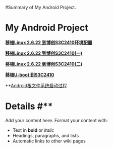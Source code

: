 #Summary of My Android Project.

# My Android Project #
**[移植Linux 2.6.22 到博创S3C2410环境配置](http://code.google.com/p/androidteam/wiki/Qinguoli)**

**[移植Linux 2.6.22 到博创S3C2410(一)](http://code.google.com/p/androidteam/wiki/TransplateLinuxToS3C2410?ts=1273306657&updated=TransplateLinuxToS3C2410)**

**[移植Linux 2.6.22 到博创S3C2410(二)](http://code.google.com/p/androidteam/wiki/TransplantLinux2?ts=1273547166&updated=TransplantLinux2)**

**[移植U-boot 到S3C2410](http://code.google.com/p/androidteam/wiki/Transplantuboot?ts=1273560906&updated=Transplantuboot)**

**[Android根文件系统启动过程](http://code.google.com/p/androidteam/wiki/FileSystem?ts=1273561303&updated=FileSystem)
# Details #**

Add your content here.  Format your content with:
  * Text in **bold** or _italic_
  * Headings, paragraphs, and lists
  * Automatic links to other wiki pages